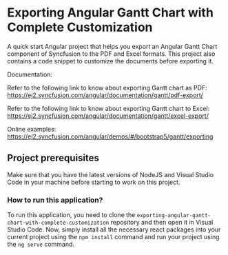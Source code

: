 # Exporting Angular Gantt Chart with Complete Customization

A quick start Angular project that helps you export an Angular Gantt Chart component of Syncfusion to the PDF and Excel formats. This project also contains a code snippet to customize the documents before exporting it.

Documentation: 

Refer to the following link to know about exporting Gantt chart as PDF: 
https://ej2.syncfusion.com/angular/documentation/gantt/pdf-export/

Refer to the following link to know about exporting Gantt chart to Excel: 
https://ej2.syncfusion.com/angular/documentation/gantt/excel-export/


Online examples: https://ej2.syncfusion.com/angular/demos/#/bootstrap5/gantt/exporting
## Project prerequisites

Make sure that you have the latest versions of NodeJS and Visual Studio Code in your machine before starting to work on this project.

### How to run this application?

To run this application, you need to clone the `exporting-angular-gantt-chart-with-complete-customization` repository and then open it in Visual Studio Code. Now, simply install all the necessary react packages into your current project using the `npm install` command and run your project using the `ng serve` command.